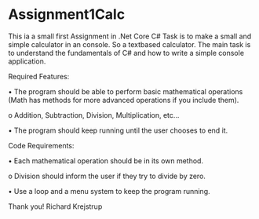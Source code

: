 # Assignment1Calc
This ia a small first Assignment in .Net Core C#
Task is to make a small and simple calculator in an console. So a textbased calculator.
The main task is to understand the fundamentals of C# and how to write a simple console application.


Required Features:

 • The program should be able to perform basic mathematical operations (Math has methods for more advanced operations if you include them).
 
  o Addition, Subtraction, Division, Multiplication, etc…
  
 • The program should keep running until the user chooses to end it.
 
Code Requirements:

 • Each mathematical operation should be in its own method.
 
  o Division should inform the user if they try to divide by zero.
  
 • Use a loop and a menu system to keep the program running.
 
 
 
 Thank you!
 Richard Krejstrup
